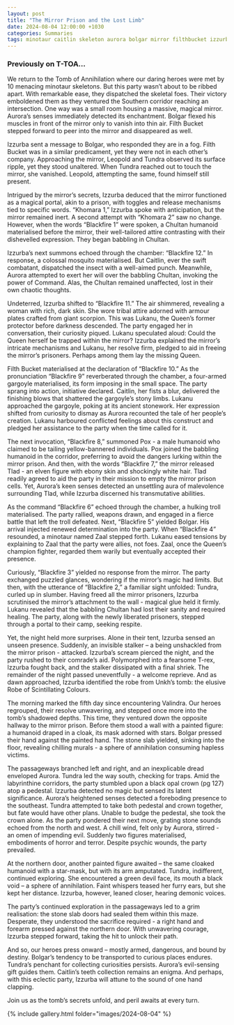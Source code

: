 ```yaml
---
layout: post
title: "The Mirror Prison and the Lost Limb"
date: 2024-08-04 12:00:00 +1030
categories: Summaries
tags: minotaur caitlin skeleton aurora bolgar mirror filthbucket izzurba blackfire khomara mosquito queen lukanu gargoyle pox zaal tundra leopold stalker invisible valindra mask unkh robe maze sphere crown demon limb
---
```

### Previously on T-TOA…

We return to the Tomb of Annihilation where our daring heroes were met by 10 menacing minotaur skeletons. But this party wasn’t about to be ribbed apart. With remarkable ease, they dispatched the skeletal foes. Their victory emboldened them as they ventured the Southern corridor reaching an intersection. One way was a small room housing a massive, magical mirror. Aurora’s senses immediately detected its enchantment. Bolgar flexed his muscles in front of the mirror only to vanish into thin air. Filth Bucket stepped forward to peer into the mirror and disappeared as well.

Izzurba sent a message to Bolgar, who responded they are in a fog. Filth Bucket was in a similar predicament, yet they were not in each other’s company. Approaching the mirror, Leopold and Tundra observed its surface ripple, yet they stood unaltered. When Tundra reached out to touch the mirror, she vanished. Leopold, attempting the same, found himself still present.

Intrigued by the mirror’s secrets, Izzurba deduced that the mirror functioned as a magical portal, akin to a prison, with toggles and release mechanisms tied to specific words. “Khomara 1,” Izzurba spoke with anticipation, but the mirror remained inert. A second attempt with “Khomara 2” saw no change. However, when the words “Blackfire 1” were spoken, a Chultan humanoid materialised before the mirror, their well-tailored attire contrasting with their dishevelled expression. They began babbling in Chultan.

Izzurba’s next summons echoed through the chamber: “Blackfire 12.” In response, a colossal mosquito materialised. But Caitlin, ever the swift combatant, dispatched the insect with a well-aimed punch. Meanwhile, Aurora attempted to exert her will over the babbling Chultan, invoking the power of Command. Alas, the Chultan remained unaffected, lost in their own chaotic thoughts.

Undeterred, Izzurba shifted to “Blackfire 11.” The air shimmered, revealing a woman with rich, dark skin. She wore tribal attire adorned with armour plates crafted from giant scorpion. This was Lukanu, the Queen’s former protector before darkness descended. The party engaged her in conversation, their curiosity piqued. Lukanu speculated aloud: Could the Queen herself be trapped within the mirror? Izzurba explained the mirror’s intricate mechanisms and Lukanu, her resolve firm, pledged to aid in freeing the mirror’s prisoners. Perhaps among them lay the missing Queen.

Filth Bucket materialised at the declaration of “Blackfire 10.” As the pronunciation “Blackfire 9” reverberated through the chamber, a four-armed gargoyle materialised, its form imposing in the small space. The party sprang into action, initiative declared. Caitlin, her fists a blur, delivered the finishing blows that shattered the gargoyle’s stony limbs. Lukanu approached the gargoyle, poking at its ancient stonework. Her expression shifted from curiosity to dismay as Aurora recounted the tale of her people’s creation. Lukanu harboured conflicted feelings about this construct and pledged her assistance to the party when the time called for it.

The next invocation, “Blackfire 8,” summoned Pox - a male humanoid who claimed to be tailing yellow-bannered individuals. Pox joined the babbling humanoid in the corridor, preferring to avoid the dangers lurking within the mirror prison. And then, with the words “Blackfire 7,” the mirror released Tlad - an elven figure with ebony skin and shockingly white hair. Tlad readily agreed to aid the party in their mission to empty the mirror prison cells. Yet, Aurora’s keen senses detected an unsettling aura of malevolence surrounding Tlad, while Izzurba discerned his transmutative abilities.

As the command “Blackfire 6” echoed through the chamber, a hulking troll materialised. The party rallied, weapons drawn, and engaged in a fierce battle that left the troll defeated. Next, “Blackfire 5” yielded Bolgar. His arrival injected renewed determination into the party. When “Blackfire 4” resounded, a minotaur named Zaal stepped forth. Lukanu eased tensions by explaining to Zaal that the party were allies, not foes. Zaal, once the Queen’s champion fighter, regarded them warily but eventually accepted their presence.

Curiously, “Blackfire 3” yielded no response from the mirror. The party exchanged puzzled glances, wondering if the mirror’s magic had limits. But then, with the utterance of “Blackfire 2,” a familiar sight unfolded: Tundra, curled up in slumber. Having freed all the mirror prisoners, Izzurba scrutinised the mirror’s attachment to the wall - magical glue held it firmly. Lukanu revealed that the babbling Chultan had lost their sanity and required healing. The party, along with the newly liberated prisoners, stepped through a portal to their camp, seeking respite.

Yet, the night held more surprises. Alone in their tent, Izzurba sensed an unseen presence. Suddenly, an invisible stalker – a being unshackled from the mirror prison - attacked. Izzurba’s scream pierced the night, and the party rushed to their comrade’s aid. Polymorphed into a fearsome T-rex, Izzurba fought back, and the stalker dissipated with a final shriek. The remainder of the night passed uneventfully - a welcome reprieve. And as dawn approached, Izzurba identified the robe from Unkh’s tomb: the elusive Robe of Scintillating Colours.

The morning marked the fifth day since encountering Valindra. Our heroes regrouped, their resolve unwavering, and stepped once more into the tomb’s shadowed depths. This time, they ventured down the opposite hallway to the mirror prison. Before them stood a wall with a painted figure: a humanoid draped in a cloak, its mask adorned with stars. Bolgar pressed their hand against the painted hand. The stone slab yielded, sinking into the floor, revealing chilling murals - a sphere of annihilation consuming hapless victims.

The passageways branched left and right, and an inexplicable dread enveloped Aurora. Tundra led the way south, checking for traps. Amid the labyrinthine corridors, the party stumbled upon a black opal crown (pg 127) atop a pedestal. Izzurba detected no magic but sensed its latent significance. Aurora’s heightened senses detected a foreboding presence to the southeast. Tundra attempted to take both pedestal and crown together, but fate would have other plans. Unable to budge the pedestal, she took the crown alone. As the party pondered their next move, grating stone sounds echoed from the north and west. A chill wind, felt only by Aurora, stirred - an omen of impending evil. Suddenly two figures materialised, embodiments of horror and terror. Despite psychic wounds, the party prevailed.

At the northern door, another painted figure awaited – the same cloaked humanoid with a star-mask, but with its arm amputated. Tundra, indifferent, continued exploring. She encountered a green devil face, its mouth a black void – a sphere of annihilation. Faint whispers teased her furry ears, but she kept her distance. Izzurba, however, leaned closer, hearing demonic voices.

The party’s continued exploration in the passageways led to a grim realisation: the stone slab doors had sealed them within this maze. Desperate, they understood the sacrifice required - a right hand and forearm pressed against the northern door. With unwavering courage, Izzurba stepped forward, taking the hit to unlock their path.

And so, our heroes press onward – mostly armed, dangerous, and bound by destiny. Bolgar’s tendency to be transported to curious places endures. Tundra’s penchant for collecting curiosities persists. Aurora’s evil-sensing gift guides them. Caitlin’s teeth collection remains an enigma. And perhaps, with this eclectic party, Izzurba will attune to the sound of one hand clapping.

Join us as the tomb’s secrets unfold, and peril awaits at every turn.



{% include gallery.html folder="images/2024-08-04" %}